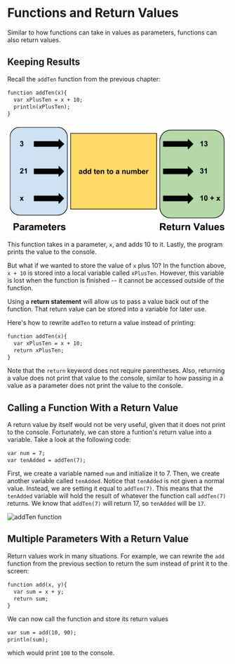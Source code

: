 # Functions and Return Values

Similar to how functions can take in values as parameters, functions can also return values.

## Keeping Results

Recall the `addTen` function from the previous chapter:

```
function addTen(x){
  var xPlusTen = x + 10;
  println(xPlusTen);
}
```

![addTen function](../static/javaScript/returns_addTen.png "addTen function")

This function takes in a parameter, `x`, and adds 10 to it. Lastly, the program prints the value to the console.

But what if we wanted to store the value of `x` plus 10? In the function above, `x + 10` is stored into a local
variable called `xPlusTen`. However, this variable is lost when the function is finished -- it cannot be accessed
outside of the function.

Using a **return statement** will allow us to pass a value back out of the function. That return value can be stored
into a variable for later use.

Here's how to rewrite `addTen` to return a value instead of printing:

```
function addTen(x){
  var xPlusTen = x + 10;
  return xPlusTen;
}
```

Note that the `return` keyword does not require parentheses. Also, returning a value does not print that value to the console, similar to how passing in a value as a
parameter does not print the value to the console.

## Calling a Function With a Return Value

A return value by itself would not be very useful, given that it does not print to the console. Fortunately, we
can store a funtion's return value into a variable. Take a look at the following code:

```
var num = 7;
var tenAdded = addTen(7);
```

First, we create a variable named `num` and initialize it to 7. Then, we create another variable called `tenAdded`.
Notice that `tenAdded` is not given a normal value. Instead, we are setting it equal to `addTen(7)`. This means
that the `tenAdded` variable will hold the result of whatever the function call `addTen(7)` returns. We know that
`addTen(7)` will return 17, so `tenAdded` will be `17`.

![addTen function](../static/javaScript/returns_addTen_return.png "addTen function")

## Multiple Parameters With a Return Value
Return values work in many situations. For example, we can rewrite the `add` function from the previous section
to return the sum instead of print it to the screen:

```
function add(x, y){
  var sum = x + y;
  return sum;
}
```
We can now call the function and store its return values 
```
var sum = add(10, 90);
println(sum);
```
which would print `100` to the console.


